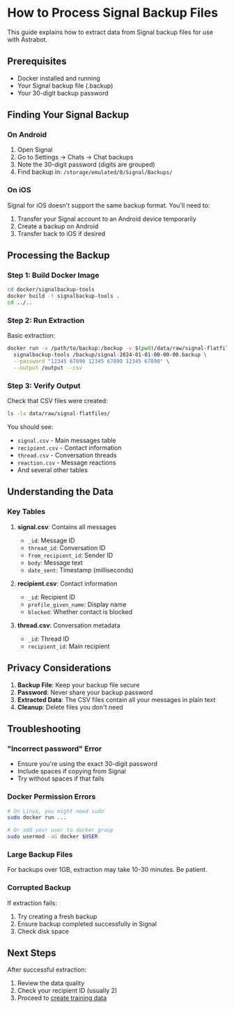 # How to Process Signal Backup Files

This guide explains how to extract data from Signal backup files for use with Astrabot.

## Prerequisites

- Docker installed and running
- Your Signal backup file (.backup)
- Your 30-digit backup password

## Finding Your Signal Backup

### On Android
1. Open Signal
2. Go to Settings → Chats → Chat backups
3. Note the 30-digit password (digits are grouped)
4. Find backup in: `/storage/emulated/0/Signal/Backups/`

### On iOS
Signal for iOS doesn't support the same backup format. You'll need to:
1. Transfer your Signal account to an Android device temporarily
2. Create a backup on Android
3. Transfer back to iOS if desired

## Processing the Backup

### Step 1: Build Docker Image

```bash
cd docker/signalbackup-tools
docker build -t signalbackup-tools .
cd ../..
```

### Step 2: Run Extraction

Basic extraction:
```bash
docker run -v /path/to/backup:/backup -v $(pwd)/data/raw/signal-flatfiles:/output \
  signalbackup-tools /backup/signal-2024-01-01-00-00-00.backup \
  --password "12345 67890 12345 67890 12345 67890" \
  --output /output --csv
```

### Step 3: Verify Output

Check that CSV files were created:
```bash
ls -la data/raw/signal-flatfiles/
```

You should see:
- `signal.csv` - Main messages table
- `recipient.csv` - Contact information  
- `thread.csv` - Conversation threads
- `reaction.csv` - Message reactions
- And several other tables

## Understanding the Data

### Key Tables

1. **signal.csv**: Contains all messages
   - `_id`: Message ID
   - `thread_id`: Conversation ID
   - `from_recipient_id`: Sender ID
   - `body`: Message text
   - `date_sent`: Timestamp (milliseconds)

2. **recipient.csv**: Contact information
   - `_id`: Recipient ID
   - `profile_given_name`: Display name
   - `blocked`: Whether contact is blocked

3. **thread.csv**: Conversation metadata
   - `_id`: Thread ID
   - `recipient_id`: Main recipient

## Privacy Considerations

1. **Backup File**: Keep your backup file secure
2. **Password**: Never share your backup password
3. **Extracted Data**: The CSV files contain all your messages in plain text
4. **Cleanup**: Delete files you don't need

## Troubleshooting

### "Incorrect password" Error
- Ensure you're using the exact 30-digit password
- Include spaces if copying from Signal
- Try without spaces if that fails

### Docker Permission Errors
```bash
# On Linux, you might need sudo
sudo docker run ...

# Or add your user to docker group
sudo usermod -aG docker $USER
```

### Large Backup Files
For backups over 1GB, extraction may take 10-30 minutes. Be patient.

### Corrupted Backup
If extraction fails:
1. Try creating a fresh backup
2. Ensure backup completed successfully in Signal
3. Check disk space

## Next Steps

After successful extraction:
1. Review the data quality
2. Check your recipient ID (usually 2)
3. Proceed to [create training data](create-training-data.md)